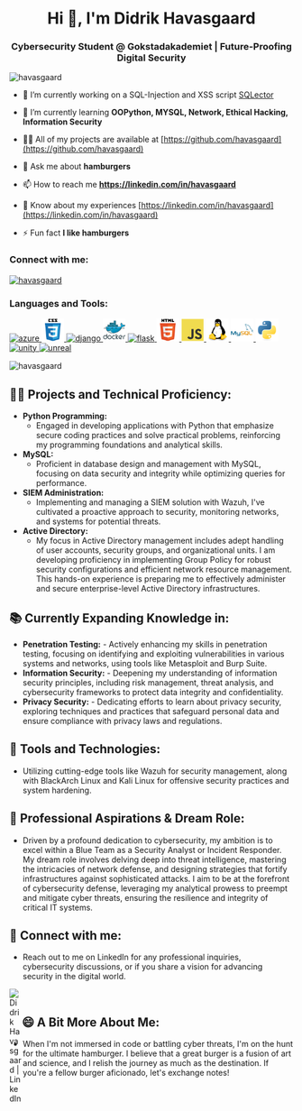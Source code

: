 <h1 align="center">Hi 👋, I'm Didrik Havasgaard</h1>
<h3 align="center">Cybersecurity Student @ Gokstadakademiet | Future-Proofing Digital Security</h3>

<p align="left"> <img src="https://komarev.com/ghpvc/?username=havasgaard&label=Profile%20views&color=0e75b6&style=flat" alt="havasgaard" /> </p>

- 🔭 I’m currently working on a SQL-Injection and XSS script [SQLector](https://github.com/havasgaard/SQLector)

- 🌱 I’m currently learning **OOPython, MYSQL, Network, Ethical Hacking, Information Security**

- 👨‍💻 All of my projects are available at [https://github.com/havasgaard](https://github.com/havasgaard)

- 💬 Ask me about **hamburgers**

- 📫 How to reach me **https://linkedin.com/in/havasgaard**

- 📄 Know about my experiences [https://linkedin.com/in/havasgaard](https://linkedin.com/in/havasgaard)

- ⚡ Fun fact **I like hamburgers**

<h3 align="left">Connect with me:</h3>
<p align="left">
<a href="https://linkedin.com/in/havasgaard" target="blank"><img align="center" src="https://raw.githubusercontent.com/rahuldkjain/github-profile-readme-generator/master/src/images/icons/Social/linked-in-alt.svg" alt="havasgaard" height="30" width="40" /></a>
</p>

<h3 align="left">Languages and Tools:</h3>
<p align="left"> <a href="https://azure.microsoft.com/en-in/" target="_blank" rel="noreferrer"> <img src="https://www.vectorlogo.zone/logos/microsoft_azure/microsoft_azure-icon.svg" alt="azure" width="40" height="40"/> </a> <a href="https://www.w3schools.com/css/" target="_blank" rel="noreferrer"> <img src="https://raw.githubusercontent.com/devicons/devicon/master/icons/css3/css3-original-wordmark.svg" alt="css3" width="40" height="40"/> </a> <a href="https://www.djangoproject.com/" target="_blank" rel="noreferrer"> <img src="https://cdn.worldvectorlogo.com/logos/django.svg" alt="django" width="40" height="40"/> </a> <a href="https://www.docker.com/" target="_blank" rel="noreferrer"> <img src="https://raw.githubusercontent.com/devicons/devicon/master/icons/docker/docker-original-wordmark.svg" alt="docker" width="40" height="40"/> </a> <a href="https://flask.palletsprojects.com/" target="_blank" rel="noreferrer"> <img src="https://www.vectorlogo.zone/logos/pocoo_flask/pocoo_flask-icon.svg" alt="flask" width="40" height="40"/> </a> <a href="https://www.w3.org/html/" target="_blank" rel="noreferrer"> <img src="https://raw.githubusercontent.com/devicons/devicon/master/icons/html5/html5-original-wordmark.svg" alt="html5" width="40" height="40"/> </a> <a href="https://developer.mozilla.org/en-US/docs/Web/JavaScript" target="_blank" rel="noreferrer"> <img src="https://raw.githubusercontent.com/devicons/devicon/master/icons/javascript/javascript-original.svg" alt="javascript" width="40" height="40"/> </a> <a href="https://www.linux.org/" target="_blank" rel="noreferrer"> <img src="https://raw.githubusercontent.com/devicons/devicon/master/icons/linux/linux-original.svg" alt="linux" width="40" height="40"/> </a> <a href="https://www.mysql.com/" target="_blank" rel="noreferrer"> <img src="https://raw.githubusercontent.com/devicons/devicon/master/icons/mysql/mysql-original-wordmark.svg" alt="mysql" width="40" height="40"/> </a> <a href="https://www.python.org" target="_blank" rel="noreferrer"> <img src="https://raw.githubusercontent.com/devicons/devicon/master/icons/python/python-original.svg" alt="python" width="40" height="40"/> </a> <a href="https://unity.com/" target="_blank" rel="noreferrer"> <img src="https://www.vectorlogo.zone/logos/unity3d/unity3d-icon.svg" alt="unity" width="40" height="40"/> </a> <a href="https://unrealengine.com/" target="_blank" rel="noreferrer"> <img src="https://raw.githubusercontent.com/kenangundogan/fontisto/036b7eca71aab1bef8e6a0518f7329f13ed62f6b/icons/svg/brand/unreal-engine.svg" alt="unreal" width="40" height="40"/> </a> </p>

<p><img align="center" src="https://github-readme-stats.vercel.app/api/top-langs?username=havasgaard&show_icons=true&locale=en&layout=compact" alt="havasgaard" /></p>

<h2>👨‍💻 Projects and Technical Proficiency:</h2>

- <b>Python Programming:</b>
  - Engaged in developing applications with Python that emphasize secure coding practices and solve practical problems, reinforcing my programming foundations and analytical skills.
- <b>MySQL:</b>
  - Proficient in database design and management with MySQL, focusing on data security and integrity while optimizing queries for performance.
- <b>SIEM Administration:</b>
  - Implementing and managing a SIEM solution with Wazuh, I've cultivated a proactive approach to security, monitoring networks, and systems for potential threats.
- <b>Active Directory:</b>
  - My focus in Active Directory management includes adept handling of user accounts, security groups, and organizational units. I am developing proficiency in implementing Group Policy for robust security configurations and efficient network resource management. This hands-on experience is preparing me to effectively administer and secure enterprise-level Active Directory infrastructures.

<h2>📚 Currently Expanding Knowledge in:</h2>

- <b>Penetration Testing:</b> - Actively enhancing my skills in penetration testing, focusing on identifying and exploiting vulnerabilities in various systems and networks, using tools like Metasploit and Burp Suite.
- <b>Information Security:</b> - Deepening my understanding of information security principles, including risk management, threat analysis, and cybersecurity frameworks to protect data integrity and confidentiality.
- <b>Privacy Security:</b> - Dedicating efforts to learn about privacy security, exploring techniques and practices that safeguard personal data and ensure compliance with privacy laws and regulations.

<h2>🔧 Tools and Technologies:</h2>

- Utilizing cutting-edge tools like Wazuh for security management, along with BlackArch Linux and Kali Linux for offensive security practices and system hardening.


<h2> 💼 Professional Aspirations & Dream Role:</h2>

- Driven by a profound dedication to cybersecurity, my ambition is to excel within a Blue Team as a Security Analyst or Incident Responder. My dream role involves delving deep into threat intelligence, mastering the intricacies of network defense, and designing strategies that fortify infrastructures against sophisticated attacks. I aim to be at the forefront of cybersecurity defense, leveraging my analytical prowess to preempt and mitigate cyber threats, ensuring the resilience and integrity of critical IT systems.

<h2> 🤳 Connect with me:</h2>

- Reach out to me on LinkedIn for any professional inquiries, cybersecurity discussions, or if you share a vision for advancing security in the digital world.

[<img align="left" alt="Didrik Havasgaard | LinkedIn" width="22px" src="https://cdn.jsdelivr.net/npm/simple-icons@v3/icons/linkedin.svg" />][linkedin]

<br />

<h2> 😄 A Bit More About Me:</h2>

- When I'm not immersed in code or battling cyber threats, I'm on the hunt for the ultimate hamburger. I believe that a great burger is a fusion of art and science, and I relish the journey as much as the destination. If you're a fellow burger aficionado, let's exchange notes!

[linkedin]: https://linkedin.com/in/havasgaard
